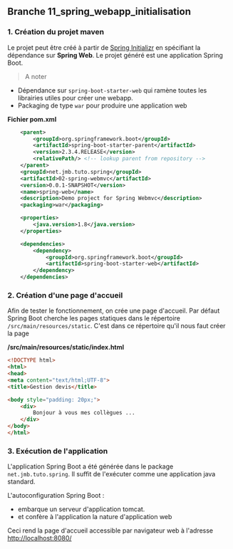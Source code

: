 

## Branche 11_spring_webapp_initialisation


### 1. Création du projet maven 

Le projet peut être créé à partir de [Spring Initializr](https://start.spring.io/) en spécifiant la dépendance sur **Spring Web**.
Le projet généré est une application Spring Boot.

> A noter
- Dépendance sur `spring-boot-starter-web` qui ramène toutes les librairies utiles pour créer une webapp.
- Packaging de type `war` pour produire une application web

**Fichier pom.xml**

```xml
	<parent>
		<groupId>org.springframework.boot</groupId>
		<artifactId>spring-boot-starter-parent</artifactId>
		<version>2.3.4.RELEASE</version>
		<relativePath/> <!-- lookup parent from repository -->
	</parent>
	<groupId>net.jmb.tuto.spring</groupId>
	<artifactId>02-spring-webmvc</artifactId>
	<version>0.0.1-SNAPSHOT</version>
	<name>spring-web</name>
	<description>Demo project for Spring Webmvc</description>
	<packaging>war</packaging>

	<properties>
		<java.version>1.8</java.version>
	</properties>

	<dependencies>
		<dependency>
			<groupId>org.springframework.boot</groupId>
			<artifactId>spring-boot-starter-web</artifactId>
		</dependency>
	</dependencies>
```

### 2. Création d'une page d'accueil

Afin de tester le fonctionnement, on crée une page d'accueil.
Par défaut Spring Boot cherche les pages statiques dans le répertoire `/src/main/resources/static`.
C'est dans ce répertoire qu'il nous faut créer la page

**/src/main/resources/static/index.html**

```html
<!DOCTYPE html>
<html>
<head>
<meta content="text/html;UTF-8">
<title>Gestion devis</title>

<body style="padding: 20px;">
	<div>
		Bonjour à vous mes collègues ...
	</div>	
</body>
</html>
```

### 3. Exécution de l'application

L'application Spring Boot a été générée dans le package `net.jmb.tuto.spring`.
Il suffit de l'exécuter comme une application java standard.

L'autoconfiguration Spring Boot : 
- embarque un serveur d'application tomcat.
- et confère à l'application la nature d'application web

Ceci rend la page d'accueil accessible par navigateur web à l'adresse [http://localhost:8080/](http://localhost:8080/)


 